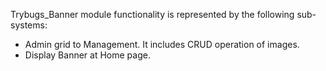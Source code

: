 Trybugs_Banner module functionality is represented by the following sub-systems:
 - Admin grid to Management. It includes CRUD operation of images.
 - Display Banner at Home page. 

